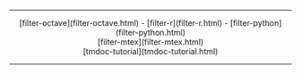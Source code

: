 ----

<center>
[filter-octave](filter-octave.html)      -     [filter-r](filter-r.html)     -
[filter-python](filter-python.html) <br/>
[filter-mtex](filter-mtex.html) <br/>
[tmdoc-tutorial](tmdoc-tutorial.html)
</center>

----
